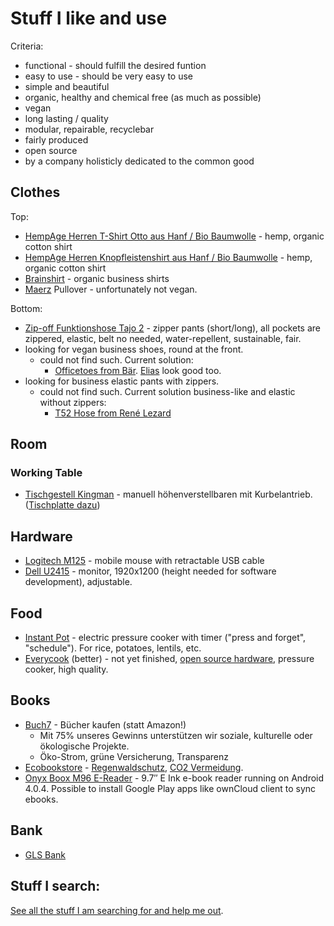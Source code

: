 # Stuff I like and use

Criteria:
* functional - should fulfill the desired funtion
* easy to use - should be very easy to use
* simple and beautiful
* organic, healthy and chemical free (as much as possible)
* vegan
* long lasting / quality
* modular, repairable, recyclebar
* fairly produced
* open source
* by a company holisticly dedicated to the common good

## Clothes

Top:

* [HempAge Herren T-Shirt Otto aus Hanf / Bio Baumwolle](http://www.biotextilien-allgaeu.de/HempAge+herren+T-Shirt+Otto+Hanf+Bio+Baumwolle.htm) - hemp, organic cotton shirt
* [HempAge Herren Knopfleistenshirt aus Hanf / Bio Baumwolle](http://www.biotextilien-allgaeu.de/HempAge+Herren+Knopfleistenshirt+Hanf+Bio+Baumwolle,i2.htm) - hemp, organic cotton shirt
* [Brainshirt](http://www.brainshirt.eu/) - organic business shirts
* [Maerz](https://www.maerz.de) Pullover - unfortunately not vegan.

Bottom:

* [Zip-off Funktionshose Tajo 2](http://www.maier-sports.com/de/produkte/herren/katalog/hosen/zip-funktionshose-tajo-2/) - zipper pants (short/long), all pockets are zippered, elastic, belt no needed, water-repellent, sustainable, fair.
* looking for vegan business shoes, round at the front.
   * could not find such. Current solution:
      * [Officetoes from Bär](http://www.baer-schuhe.de/officetoes-1616). [Elias](http://www.baer-schuhe.de/elias-1590) look good too.
* looking for business elastic pants with zippers.
  * could not find such. Current solution business-like and elastic without zippers:
    * [T52 Hose from René Lezard](https://www.rene-lezard.com/men/clothing/hose/slim-fit/product/Hose-001.62.07.H613.S.2499.999)

## Room

### Working Table

* [Tischgestell Kingman](http://www.ergobasis.de/marken/ergobasis/tischgestelle/2542/tischgestell-kingman) - manuell höhenverstellbaren mit Kurbelantrieb. ([Tischplatte dazu](http://www.ergobasis.de/bueromoebel-und-zubehoer/tischplatten/eckige-tischplatten/120-x-80-cm/374/tischplatte-120-x-80-cm))

## Hardware

* [Logitech M125](http://support.logitech.com/en/product/mouse-m125) - mobile mouse with retractable USB cable
* [Dell U2415](http://accessories.ap.dell.com/sna/productdetail.aspx?c=hk&cs=hkdhs1&l=en&s=dhs&sku=391-BBUW&redirect=1) -  monitor, 1920x1200 (height needed for software development), adjustable.

## Food

* [Instant Pot](http://instantpot.com/) - electric pressure cooker with timer ("press and forget", "schedule"). For rice, potatoes, lentils, etc.
* [Everycook](http://everycook.org/) (better) - not yet finished, [open source hardware](https://twitter.com/nikolayhg/status/635509922109759489), pressure cooker, high quality.

## Books

* [Buch7](https://www.buch7.de) - Bücher kaufen (statt Amazon!)
    * Mit 75% unseres Gewinns unterstützen wir soziale, kulturelle oder ökologische Projekte.
    * Öko-Strom, grüne Versicherung, Transparenz
* [Ecobookstore](https://www.ecobookstore.de) - [Regenwaldschutz](https://www.ecobookstore.de/shop/action/mymagazine/63449/unterstuetzung_regenwaldschutz.html?aUrl=90008524), [CO2 Vermeidung](https://www.ecobookstore.de/shop/action/mymagazine/92562/co2_vermeidung.html?aUrl=90008524).
* [Onyx Boox M96 E-Reader](https://onyx-boox.com/shop/onyx-boox-m96-universe-97-inch-e-ink-pearl-display-e-book-reader-google-play-ivona-text-speech-bluetooth-4-0-low-energy-powered-android-4-0-4/) - 9.7″ E Ink e-book reader running on Android 4.0.4. Possible to install Google Play apps like ownCloud client to sync ebooks.

## Bank

* [GLS Bank](https://www.gls.de)

## Stuff I search:
[See all the stuff I am searching for and help me out](https://github.com/nikolaygit/stuff/labels/searching).
